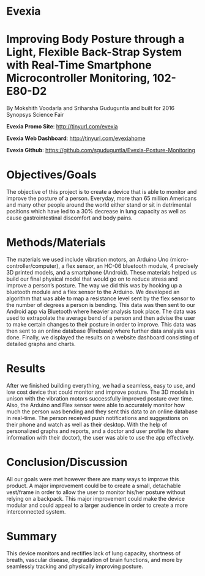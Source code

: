 # Evexia

# Improving Body Posture through a Light, Flexible Back-Strap System with Real-Time Smartphone Microcontroller Monitoring, 102-E80-D2

By Mokshith Voodarla and Sriharsha Guduguntla and built for 2016 Synopsys Science Fair

**Evexia Promo Site**: http://tinyurl.com/evexia

**Evexia Web Dashboard**: http://tinyurl.com/evexiahome

**Evexia Github**: https://github.com/sguduguntla/Evexia-Posture-Monitoring

# Objectives/Goals

The objective of this project is to create a device that is able to monitor and improve the posture of a person. Everyday, more than 65 million Americans and many other people around the world either stand or sit in detrimental positions which have led to a 30% decrease in lung capacity as well as cause gastrointestinal discomfort and body pains.

# Methods/Materials

The materials we used include vibration motors, an Arduino Uno (micro-controller/computer), a flex sensor, an HC-06 bluetooth module, 4 precisely 3D printed models, and a smartphone (Android). These materials helped us build our final physical model that would go on to reduce stress and improve a person’s posture. The way we did this was by hooking up a bluetooth module and a flex sensor to the Arduino. We developed an algorithm that was able to map a resistance level sent by the flex sensor to the number of degrees a person is bending. This data was then sent to our Android app via Bluetooth where heavier analysis took place. The data was used to extrapolate the average bend of a person and then advise the user to make certain changes to their posture in order to improve. This data was then sent to an online database (Firebase) where further data analysis was done. Finally, we displayed the results on a website dashboard consisting of detailed graphs and charts. 

# Results

After we finished building everything, we had a seamless, easy to use, and low cost device that could monitor and improve posture. The 3D models in unison with the vibration motors successfully improved posture over time. Also, the Arduino and Flex sensor were able to accurately monitor how much the person was bending and they sent this data to an online database in real-time. The person received push notifications and suggestions on their phone and watch as well as their desktop. With the help of personalized graphs and reports, and a doctor and user profile (to share information with their doctor), the user was able to use the app effectively.

# Conclusion/Discussion

All our goals were met however there are many ways to improve this product. A major improvement could be to create a small, detachable vest/frame in order to allow the user to monitor his/her posture without relying on a backpack. This major improvement could make the device modular and could appeal to a larger audience in order to create a more interconnected system.

# Summary

This device monitors and rectifies lack of lung capacity, shortness of breath, vascular disease, degradation of brain functions, and more by seamlessly tracking and physically improving posture.
